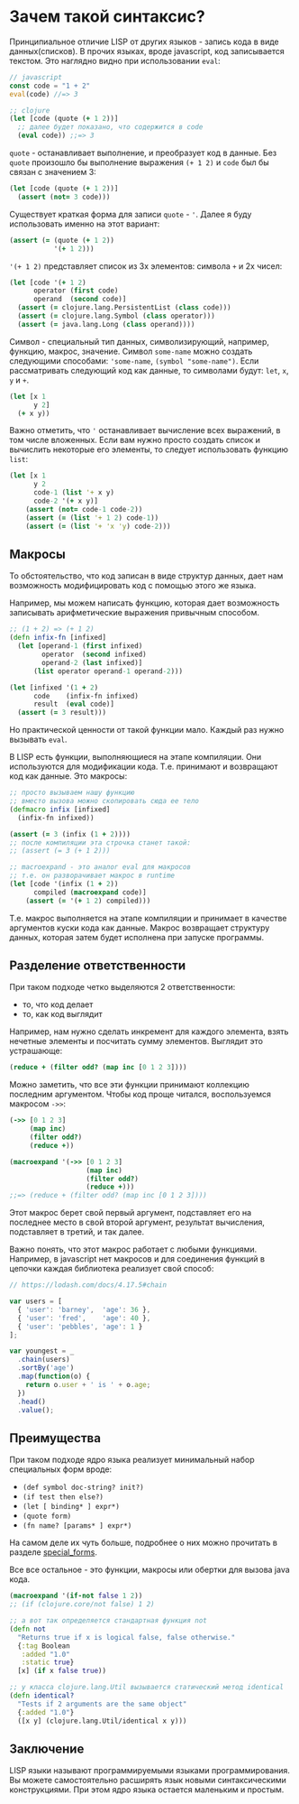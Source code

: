 # Зачем такой синтаксис?

Принципиальное отличие LISP от других языков - запись кода в виде данных(списков).
В прочих языках, вроде javascript, код записывается текстом.
Это наглядно видно при использовании `eval`:

```javascript
// javascript
const code = "1 + 2"
eval(code) //=> 3
```

```clojure
;; clojure
(let [code (quote (+ 1 2))]
  ;; далее будет показано, что содержится в code
  (eval code)) ;;=> 3
```

`quote` - останавливает выполнение, и преобразует код в данные.
Без `quote` произошло бы выполнение выражения `(+ 1 2)` и `code` был бы связан с значением 3:

```clojure
(let [code (quote (+ 1 2))]
  (assert (not= 3 code)))
```

Существует краткая форма для записи `quote` - `'`.
Далее я буду использовать именно на этот вариант:

```clojure
(assert (= (quote (+ 1 2))
           '(+ 1 2)))
```

`'(+ 1 2)` представляет список из 3х элементов: символа `+` и 2х чисел:

```clojure
(let [code '(+ 1 2)
      operator (first code)
      operand  (second code)]
  (assert (= clojure.lang.PersistentList (class code)))
  (assert (= clojure.lang.Symbol (class operator)))
  (assert (= java.lang.Long (class operand))))
```

Символ - специальный тип данных, символизирующий, например, функцию, макрос, значение.
Символ `some-name` можно создать следующими способами: `'some-name`, `(symbol "some-name")`.
Если рассматривать следующий код как данные, то символами будут: `let`, `x`, `y` и `+`.

```clojure
(let [x 1
      y 2]
  (+ x y))
```

Важно отметить, что `'` останавливает вычисление всех выражений, в том числе вложенных.
Если вам нужно просто создать список и вычислить некоторые его элементы,
то следует использовать функцию `list`:

```clojure
(let [x 1
      y 2
      code-1 (list '+ x y)
      code-2 '(+ x y)]
    (assert (not= code-1 code-2))
    (assert (= (list '+ 1 2) code-1))
    (assert (= (list '+ 'x 'y) code-2)))
```

## Макросы

То обстоятельство, что код записан в виде структур данных, дает нам возможность модифицировать код с помощью этого же языка.

Например, мы можем написать функцию, которая дает возможность записывать арифметические выражения привычным способом.

```clojure
;; (1 + 2) => (+ 1 2)
(defn infix-fn [infixed]
  (let [operand-1 (first infixed)
        operator  (second infixed)
        operand-2 (last infixed)]
      (list operator operand-1 operand-2)))

(let [infixed '(1 + 2)
      code    (infix-fn infixed)
      result  (eval code)]
  (assert (= 3 result)))
```

Но практической ценности от такой функции мало. Каждый раз нужно вызывать `eval`.

В LISP есть функции, выполняющиеся на этапе компиляции.
Они используются для модификации кода. Т.е. принимают и возвращают код как данные.
Это макросы:

```clojure
;; просто вызываем нашу функцию
;; вместо вызова можно скопировать сюда ее тело
(defmacro infix [infixed]
  (infix-fn infixed))

(assert (= 3 (infix (1 + 2))))
;; после компиляции эта строчка станет такой:
;; (assert (= 3 (+ 1 2)))

;; macroexpand - это аналог eval для макросов
;; т.е. он разворачивает макрос в runtime
(let [code '(infix (1 + 2))
      compiled (macroexpand code)]
    (assert (= '(+ 1 2) compiled)))
```

Т.е. макрос выполняется на этапе компиляции и принимает в качестве аргументов куски кода как данные.
Макрос возвращает структуру данных, которая затем будет исполнена при запуске программы.

## Разделение ответственности

При таком подходе четко выделяются 2 ответственности:

+ то, что код делает
+ то, как код выглядит

Например, нам нужно сделать инкремент для каждого элемента, взять нечетные элементы и посчитать сумму элементов.
Выглядит это устрашающе:

```clojure
(reduce + (filter odd? (map inc [0 1 2 3])))
```

Можно заметить, что все эти функции принимают коллекцию последним аргументом.
Чтобы код проще читался, воспользуемся макросом `->>`:

```clojure
(->> [0 1 2 3]
     (map inc)
     (filter odd?)
     (reduce +))

(macroexpand '(->> [0 1 2 3]
                   (map inc)
                   (filter odd?)
                   (reduce +)))
;;=> (reduce + (filter odd? (map inc [0 1 2 3])))
```

Этот макрос берет свой первый аргумент,
подставляет его на последнее место в свой второй аргумент,
результат вычисления, подставляет в третий, и так далее.

Важно понять, что этот макрос работает с любыми функциями.
Например, в javascript нет макросов и для соединения функций в цепочки
каждая библиотека реализует свой способ:

```javascript
// https://lodash.com/docs/4.17.5#chain

var users = [
  { 'user': 'barney',  'age': 36 },
  { 'user': 'fred',    'age': 40 },
  { 'user': 'pebbles', 'age': 1 }
];

var youngest = _
  .chain(users)
  .sortBy('age')
  .map(function(o) {
    return o.user + ' is ' + o.age;
  })
  .head()
  .value();
```

## Преимущества

При таком подходе ядро языка реализует минимальный набор специальных форм вроде:

+ `(def symbol doc-string? init?)`
+ `(if test then else?)`
+ `(let [ binding* ] expr*)`
+ `(quote form)`
+ `(fn name? [params* ] expr*)`

На самом деле их чуть больше, подробнее о них можно прочитать в разделе [special_forms](https://clojure.org/reference/special_forms).

Все все остальное - это функции, макросы или обертки для вызова java кода.

```clojure
(macroexpand '(if-not false 1 2))
;; (if (clojure.core/not false) 1 2)

;; а вот так определяется стандартная функция not
(defn not
  "Returns true if x is logical false, false otherwise."
  {:tag Boolean
   :added "1.0"
   :static true}
  [x] (if x false true))
```

```clojure
;; у класса clojure.lang.Util вызывается статический метод identical
(defn identical?
  "Tests if 2 arguments are the same object"
  {:added "1.0"}
  ([x y] (clojure.lang.Util/identical x y)))
```

## Заключение

LISP языки называют программируемыми языками программирования.
Вы можете самостоятельно расширять язык новыми синтаксическими конструкциями.
При этом ядро языка остается маленьким и простым.
